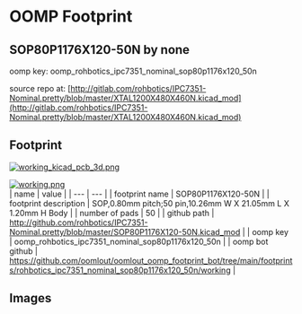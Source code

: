 # OOMP Footprint  
## SOP80P1176X120-50N  by none  
  
oomp key: oomp_rohbotics_ipc7351_nominal_sop80p1176x120_50n  
  
source repo at: [http://gitlab.com/rohbotics/IPC7351-Nominal.pretty/blob/master/XTAL1200X480X460N.kicad_mod](http://gitlab.com/rohbotics/IPC7351-Nominal.pretty/blob/master/XTAL1200X480X460N.kicad_mod)  
## Footprint  
  
[![working_kicad_pcb_3d.png](working_kicad_pcb_3d_600.png)](working_kicad_pcb_3d.png)  
  
[![working.png](working_600.png)](working.png)  
| name | value | 
| --- | --- | 
| footprint name | SOP80P1176X120-50N | 
| footprint description | SOP,0.80mm pitch;50 pin,10.26mm W X 21.05mm L X 1.20mm H Body | 
| number of pads | 50 | 
| github path | http://github.com/rohbotics/IPC7351-Nominal.pretty/blob/master/SOP80P1176X120-50N.kicad_mod | 
| oomp key | oomp_rohbotics_ipc7351_nominal_sop80p1176x120_50n | 
| oomp bot github | https://github.com/oomlout/oomlout_oomp_footprint_bot/tree/main/footprints/rohbotics_ipc7351_nominal_sop80p1176x120_50n/working | 
## Images  
